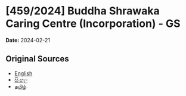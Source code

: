 # [459/2024] Buddha Shrawaka Caring Centre (Incorporation) - GS

**Date:** 2024-02-21

## Original Sources

- [English](https://documents.gov.lk/view/bills/2024/2/459-2024_E.pdf)
- [සිංහල](https://documents.gov.lk/view/bills/2024/2/459-2024_S.pdf)
- [தமிழ்](https://documents.gov.lk/view/bills/2024/2/459-2024_T.pdf)
